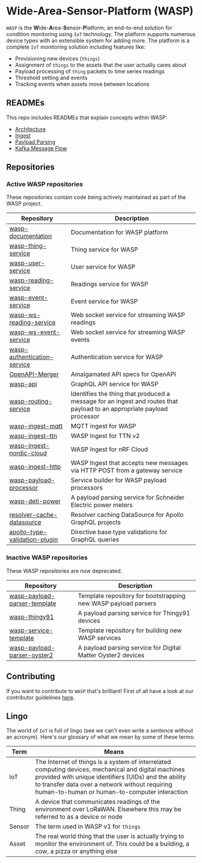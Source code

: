 # **W**ide-**A**rea-**S**ensor-**P**latform (WASP)

`WASP` is the **W**ide-**A**rea-**S**ensor-**P**latform; an end-to-end solution for condition monitoring using `IoT` technology. The platform supports numerous device types with an extensible system for adding more. The platform is a complete `IoT` monitoring solution including features like:

- Provisioning new devices (`things`)
- Assignment of `things` to the assets that the user actually cares about
- Payload processing of `thing` packets to time series readings
- Threshold setting and events
- Tracking events when assets move between locations

## READMEs

This repo includes READMEs that explain concepts within WASP:

- [Architecture](./docs/architecture.md)
- [Ingest](./docs/ingest.md)
- [Payload Parsing](./docs/payloadParsing.md)
- [Kafka Message Flow](./docs/kafkaFlow.md)

## Repositories

### Active WASP repositories

These repositories contain code being actively maintained as part of the WASP project.

| Repository                                                                                     | Description                                                                                                            |
| ---------------------------------------------------------------------------------------------- | ---------------------------------------------------------------------------------------------------------------------- |
| [wasp-documentation](https://github.com/digicatapult/wasp-documentation)                       | Documentation for WASP platform                                                                                        |
| [wasp-thing-service](https://github.com/digicatapult/wasp-thing-service)                       | Thing service for WASP                                                                                                 |
| [wasp-user-service](https://github.com/digicatapult/wasp-user-service)                         | User service for WASP                                                                                                  |
| [wasp-reading-service](https://github.com/digicatapult/wasp-reading-service)                   | Readings service for WASP                                                                                              |
| [wasp-event-service](https://github.com/digicatapult/wasp-event-service)                       | Event service for WASP                                                                                                 |
| [wasp-ws-reading-service](https://github.com/digicatapult/wasp-ws-reading-service)             | Web socket service for streaming WASP readings                                                                         |
| [wasp-ws-event-service](https://github.com/digicatapult/wasp-ws-event-service)                 | Web socket service for streaming WASP events                                                                           |
| [wasp-authentication-service](https://github.com/digicatapult/wasp-authentication-service)     | Authentication service for WASP                                                                                        |
| [OpenAPI-Merger](https://github.com/digicatapult/openapi-merger)                               | Amalgamated API specs for OpenAPI                                                                                      |
| [wasp-api](https://github.com/digicatapult/wasp-api)                                           | GraphQL API service for WASP                                                                                           |
| [wasp-routing-service](https://github.com/digicatapult/wasp-routing-service)                   | Identifies the thing that produced a message for an ingest and routes that payload to an appropriate payload processor |
| [wasp-ingest-mqtt](https://github.com/digicatapult/wasp-ingest-mqtt)                           | MQTT ingest for WASP                                                                                                   |
| [wasp-ingest-ttn](https://github.com/digicatapult/wasp-ingest-ttn)                             | WASP Ingest for TTN v2                                                                                                 |
| [wasp-ingest-nordic-cloud](https://github.com/digicatapult/wasp-ingest-nordic-cloud)           | WASP Ingest for nRF Cloud                                                                                              |
| [wasp-ingest-http](https://github.com/digicatapult/wasp-ingest-http)                           | WASP Ingest that accepts new messages via HTTP POST from a gateway service                                             |
| [wasp-payload-processor](https://github.com/digicatapult/wasp-payload-processor)               | Service builder for WASP payload processors                                                                            |
| [wasp-deti-power](https://github.com/digicatapult/wasp-deti-power)                             | A payload parsing service for Schneider Electric power meters                                                          |
| [resolver-cache-datasource](https://github.com/digicatapult/resolver-cache-datasource)         | Resolver caching DataSource for Apollo GraphQL projects                                                                |
| [apollo-type-validation-plugin](https://github.com/digicatapult/apollo-type-validation-plugin) | Directive base type validations for GraphQL queries                                                                    |

### Inactive WASP repositories

These WASP repositories are now deprecated.

| Repository                                                                                   | Description                                                    |
| -------------------------------------------------------------------------------------------- | -------------------------------------------------------------- |
| [wasp-payload-parser-template](https://github.com/digicatapult/wasp-payload-parser-template) | Template repository for bootstrapping new WASP payload parsers |
| [wasp-thingy91](https://github.com/digicatapult/wasp-thingy91)                               | A payload parsing service for Thingy91 devices                 |
| [wasp-service-template](https://github.com/digicatapult/wasp-service-template)               | Template repository for building new WASP services             |
| [wasp-payload-parser-oyster2](https://github.com/digicatapult/wasp-payload-parser-oyster2)   | A payload parsing service for Digital Matter Oyster2 devices   |

## Contributing

If you want to contribute to `WASP` that's brilliant! First of all have a look at our contributor guidelines [here](./CONTRIBUTING.md).

## Lingo

The world of `IoT` is full of lingo (see we can't even write a sentence without an acronym). Here's our glossary of what we mean by some of these terms:

| Term   | Means                                                                                                                                                                                                                                                           |
| ------ | --------------------------------------------------------------------------------------------------------------------------------------------------------------------------------------------------------------------------------------------------------------- |
| IoT    | The Internet of things is a system of interrelated computing devices, mechanical and digital machines provided with unique identifiers (UIDs) and the ability to transfer data over a network without requiring human-to-human or human-to-computer interaction |
| Thing  | A device that communicates readings of the environment over LoRaWAN. Elsewhere this may be referred to as a device or node                                                                                                                                      |
| Sensor | The term used in WASP v1 for `things`                                                                                                                                                                                                                           |
| Asset  | The real world thing that the user is actually trying to monitor the environment of. This could be a building, a cow, a pizza or anything else                                                                                                                  |

